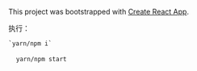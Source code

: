 This project was bootstrapped with [Create React App](https://github.com/facebookincubator/create-react-app).

执行：

    `yarn/npm i`
    
   ` yarn/npm start`
    
